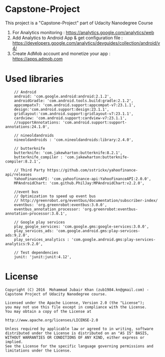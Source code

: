 # Capstone-Project
This project is a "Capstone-Project" part of Udacity Nanodegree Course

1. For Analytics monitoring : https://analytics.google.com/analytics/web 
2. Add Analytics to Android App & get configuration file : https://developers.google.com/analytics/devguides/collection/android/v4/
3. Create AdMob account and monetize your app : https://apps.admob.com

# Used libraries
        // Android
        android: 'com.google.android:android:2.1.2',
        androidGradle: 'com.android.tools.build:gradle:2.1.2',
        appcompatv7: 'com.android.support:appcompat-v7:23.1.1',
        design:'com.android.support:design:23.1.1',
        gridlayout:'com.android.support:gridlayout-v7:23.1.1',
        cardview: 'com.android.support:cardview-v7:23.1.1',
        //supportAnnotations: 'com.android.support:support-annotations:24.1.0',

        // nineoldandroids
        nineoldandroids : 'com.nineoldandroids:library:2.4.0',

        // butterknife
        butterknife: 'com.jakewharton:butterknife:8.2.1',
        butterknife_compiler : 'com.jakewharton:butterknife-compiler:8.2.1',

        // Third Party https://github.com/sstrickx/yahoofinance-api/releases
        YahooFinanceAPI: 'com.yahoofinance-api:YahooFinanceAPI:2.0.0',
        MPAndroidChart: 'com.github.PhilJay:MPAndroidChart:v2.2.0',

        //event bus
        // Optimization to speed up event bus
        // http://greenrobot.org/eventbus/documentation/subscriber-index/
        eventbus: 'org.greenrobot:eventbus:3.0.0',
        eventbus_annotation_processor: 'org.greenrobot:eventbus-annotation-processor:3.0.1',

        // Google play services
        play_google_services: 'com.google.gms:google-services:3.0.0',
        play_services_ads: 'com.google.android.gms:play-services-ads:9.2.0',
        play_services_analytics : 'com.google.android.gms:play-services-analytics:9.2.0',

        // Test dependencies
        junit: 'junit:junit:4.12',


# License

    Copyright (C) 2016  Mohammad Jubair Khan (zub1984.kn@gmail.com) - Capstone Project of Udacity Nanodegree course.

    Licensed under the Apache License, Version 2.0 (the "License");
    you may not use this file except in compliance with the License.
    You may obtain a copy of the License at

    http://www.apache.org/licenses/LICENSE-2.0

    Unless required by applicable law or agreed to in writing, software
    distributed under the License is distributed on an "AS IS" BASIS,
    WITHOUT WARRANTIES OR CONDITIONS OF ANY KIND, either express or implied.
    See the License for the specific language governing permissions and
    limitations under the License.


